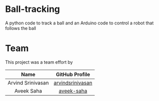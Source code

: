# Ball-tracking
A python code to track a ball and an Arduino code to control a robot that follows the ball

# Team
This project was a team effort by

| Name | GitHub Profile |
|:---:|:---:|
|  Arvind Srinivasan | [arvindsrinivasan](https://github.com/arvindsrinivasan) |
|  Aveek Saha | [aveek-saha](https://github.com/aveek-saha) |
